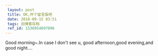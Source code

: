 ```yaml
---
 layout: post
 title: OK,开个留言版吧
 date: 2018-09-15 03:51
 tags: 旧博客存档
 ref_id: 1536954697096
---
```

Good morning~.In case I don't see u, good afternoon,good evening,and good
night....

